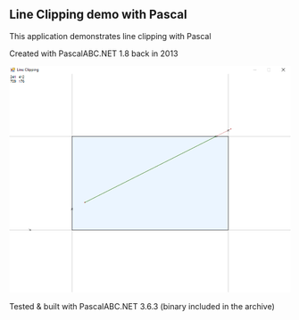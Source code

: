 ## Line Clipping demo with Pascal

This application demonstrates line clipping with Pascal

Created with PascalABC.NET 1.8 back in 2013

![Application](application.png)

Tested & built with PascalABC.NET 3.6.3 (binary included in the archive)
